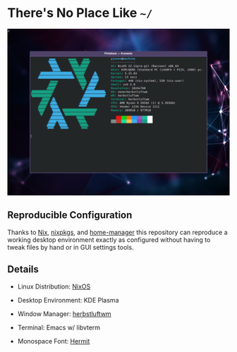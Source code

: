 # There's No Place Like `~/`

<p align="center">
  <img src="./support/screenshot.png"/>
</p>

## Reproducible Configuration

Thanks to [Nix][], [nixpkgs][], and [home-manager][] this repository
can reproduce a working desktop environment exactly as configured
without having to tweak files by hand or in GUI settings tools.

## Details

  * Linux Distribution: [NixOS][nix]

  * Desktop Environment: KDE Plasma

  * Window Manager: [herbstluftwm][]

  * Terminal: Emacs w/ libvterm

  * Monospace Font: [Hermit](https://pcaro.es/p/hermit/)

[nix]: https://nixos.org/
[nixpkgs]: https://github.com/NixOS/nixpkgs
[home-manager]: https://github.com/rycee/home-manager
[herbstluftwm]: https://github.com/pjones/hlwmrc
